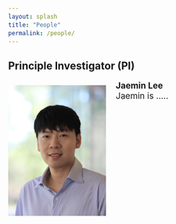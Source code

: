 ```yaml
---
layout: splash
title: "People"
permalink: /people/
---
```


## Principle Investigator (PI)

<img src="/assets/images/Jaemin4.jpg" align="left" width="200px" style="margin-right: 20px;margin-top: 10px;"/>
<p style="font-size:13pt;">
  <b>Jaemin Lee</b> <br>
  Jaemin is .....
</p>

